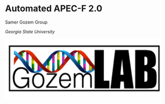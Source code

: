 # Automated APEC-F 2.0


Samer Gozem Group 

*Georgia State University*

![This is an alt text.](gozemlab.png "This is a sample image.")
